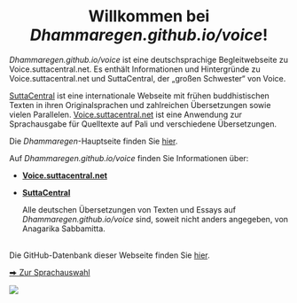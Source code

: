 <h1 style="text-align:center;">Willkommen bei <em>Dhammaregen.github.io/voice</em>!</h1>

*Dhammaregen.github.io/voice* ist eine deutschsprachige Begleitwebseite zu Voice.suttacentral.net. Es enthält Informationen und Hintergründe zu Voice.suttacentral.net und SuttaCentral, der „großen Schwester“ von Voice.

<a href="https://suttacentral.net/" target="_blank">SuttaCentral</a> ist eine internationale Webseite mit frühen buddhistischen Texten in ihren Originalsprachen und zahlreichen Übersetzungen sowie vielen Parallelen. <a href="https://voice.suttacentral.net/" target="_blank">Voice.suttacentral.net</a> ist eine Anwendung zur Sprachausgabe für Quelltexte auf Pali und verschiedene Übersetzungen.

Die *Dhammaregen*-Hauptseite finden Sie [hier](/dhammaregen).

Auf *Dhammaregen.github.io/voice* finden Sie Informationen über:

- [**Voice.suttacentral.net**](/voice/de/100-intro-voice)  
- [**SuttaCentral**](/voice/de/300-intro-sc)

  Alle deutschen Übersetzungen von Texten und Essays auf <em>Dhammaregen.github.io/voice</em> sind, soweit nicht anders angegeben, von Anagarika Sabbamitta.<br><br>

Die GitHub-Datenbank dieser Webseite finden Sie <a href="https://github.com/dhammaregen/voice" target="_blank">hier</a>.  

<a href="https://sc-voice.github.io/sc-voice/" target="-blank">&#x2b95; Zur Sprachauswahl</a>

<a href="https://www.pexels.com/photo/boulder-environment-flow-landscape-464327/" target="_blank"><img src="/voice/assets/img/waterfall-large.png" class="rain-img"/></a>
